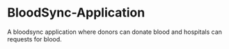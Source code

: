 # BloodSync-Application
A bloodsync application where donors can donate blood and hospitals can requests for blood.
